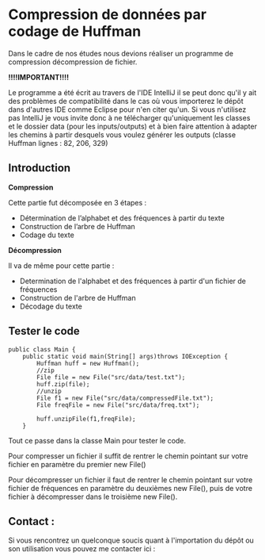 # Compression de données par codage de Huffman

Dans le cadre de nos études nous devions réaliser un programme de compression décompression de fichier.

**!!!!IMPORTANT!!!!**

Le programme a été écrit au travers de l'IDE IntelliJ il se peut donc qu'il y ait des problèmes de compatibilité dans le cas où vous importerez le dépôt dans d'autres IDE comme Eclipse pour n'en citer qu'un.
Si vous n'utilisez pas IntelliJ je vous invite donc à ne télécharger qu'uniquement les classes et le dossier data (pour les inputs/outputs) et à bien faire attention à adapter les chemins à partir desquels vous voulez générer les outputs (classe Huffman lignes : 82, 206, 329)

## Introduction
**Compression**

Cette partie fut décomposée en 3 étapes :
- Détermination de l’alphabet et des fréquences à partir du texte
- Construction de l’arbre de Huffman
- Codage du texte

**Décompression**

Il va de même pour cette partie :
- Determination de l'alphabet et des fréquences à partir d'un fichier de fréquences
- Construction de l'arbre de Huffman
- Décodage du texte 

## Tester le code

```
public class Main {
    public static void main(String[] args)throws IOException {
        Huffman huff = new Huffman();
        //zip
        File file = new File("src/data/test.txt");
        huff.zip(file);
        //unzip
        File f1 = new File("src/data/compressedFile.txt");
        File freqFile = new File("src/data/freq.txt");

        huff.unzipFile(f1,freqFile);
    }
```
Tout ce passe dans la classe Main pour tester le code.

Pour compresser un fichier il suffit de rentrer le chemin pointant sur votre fichier en paramètre du premier new File()

Pour décompresser un fichier il faut de rentrer le chemin pointant sur votre fichier de fréquences en paramètre du deuxièmes new File(), puis de votre fichier à décompresser dans le troisième new File().

## Contact :

Si vous rencontrez un quelconque soucis quant à l'importation du dépôt ou son utilisation vous pouvez me contacter ici :

